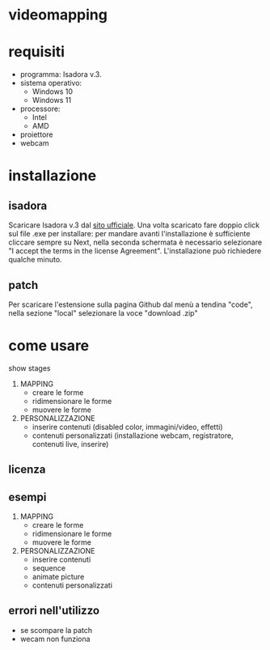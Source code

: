 # videomapping #

# requisiti
  - programma:
    Isadora v.3. 
  - sistema operativo:
    - Windows 10
    - Windows 11
  - processore:
    - Intel
    - AMD
  - proiettore
  - webcam 
# installazione
## isadora
Scaricare Isadora v.3 dal [sito ufficiale](https://troikatronix.com/get-it/). Una volta scaricato fare doppio click sul file .exe per installare: per mandare avanti l'installazione è sufficiente cliccare sempre su Next, nella seconda schermata è necessario selezionare "I accept the terms in the license Agreement". L'installazione può richiedere qualche minuto.

## patch
Per scaricare l'estensione sulla pagina Github dal menù a tendina "code", nella sezione "local" selezionare la voce "download .zip" 
# come usare
show stages 
1. MAPPING
      - creare le forme
      - ridimensionare le forme
      - muovere le forme
2. PERSONALIZZAZIONE
      - inserire contenuti (disabled color, immagini/video, effetti)
      - contenuti personalizzati (installazione webcam, registratore, contenuti live, inserire)
## licenza
## esempi
1. MAPPING
      - creare le forme
      - ridimensionare le forme
      - muovere le forme
2. PERSONALIZZAZIONE
      - inserire contenuti 
      - sequence
      - animate picture
      - contenuti personalizzati 
## errori nell'utilizzo
   - se scompare la patch 
   - wecam non funziona
   
